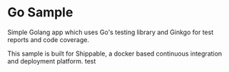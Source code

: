 Go Sample
=====================

Simple Golang app which uses Go's testing library and Ginkgo for test reports and code coverage.

This sample is built for Shippable, a docker based continuous integration and deployment platform.
test
